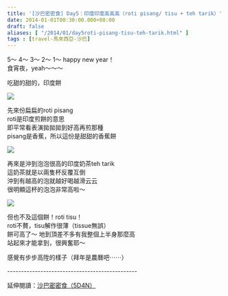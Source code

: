 ```yaml
---
title: '[沙巴密密食] Day5：印度印度高高高（roti pisang/ tisu + teh tarik）'
date: 2014-01-01T00:30:00.000+08:00
draft: false
aliases: [ "/2014/01/day5roti-pisang-tisu-teh-tarik.html" ]
tags : [travel-馬來西亞-沙巴]
---
```


5～ 4～ 3～ 2～ 1～ happy new year！  
食宵夜，yeah～～～   
  
吃甜的甜的，印度餅  

![](/images/sabah5a.jpg)

先來份扁扁的roti pisang  
roti是印度煎餅的意思  
即平常看表演拋拋拋到好高再煎那種  
pisang是香蕉，所以這份是甜甜的香蕉餅  

![](/images/sabah5a1.jpg)

再來是沖到泡泡很高的印度奶茶teh tarik  
這奶茶就是以兩隻杯反覆互倒  
沖到有越高的泡就越好喝越滑云云  
很明顯這杯的泡泡非常高啦～  

![](/images/sabah5a2.jpg)

但也不及這個餅！roti tisu！  
roti不贅，tisu解作很薄（tissue無誤）  
餅可高了～ 地到頂差不多有我整個上半身那麼高  
站起來才能拿到，很興奮耶～  
  
  
  
感覺有步步高陞的樣子（拜年是農曆吧⋯⋯）  
  
\-----------------------------------------------  
  
延伸閱讀：[沙巴密密食（5D4N）](https://hidie.net/sabah5d4n/)
